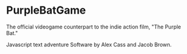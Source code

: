 # PurpleBatGame
 The official videogame counterpart to the indie action film, "The Purple Bat."
 
 Javascript text adventure Software by Alex Cass and Jacob Brown.